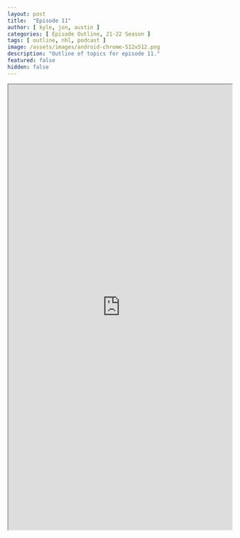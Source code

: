 ```yaml
---
layout: post
title:  "Episode 11"
author: [ kyle, jon, austin ]
categories: [ Episode Outline, 21-22 Season ]
tags: [ outline, nhl, podcast ]
image: /assets/images/android-chrome-512x512.png
description: "Outline of topics for episode 11."
featured: false
hidden: false
---
```


<iframe src="https://docs.google.com/document/d/e/2PACX-1vRgWABqjQ_cl-7YZFJ3s9Dv3Tt5EgZwhvl0vSJe6cnMvUGuw5m1uNAp0Mi0Ey6ozxInpLHG8xfm4z86/pub?embedded=true" width="100%" height="1000"></iframe>

